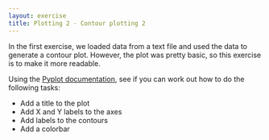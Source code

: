 ```yaml
---
layout: exercise
title: Plotting 2 - Contour plotting 2
---
```


In the first exercise, we loaded data from a text file and used the data to generate a contour
plot. However, the plot was pretty basic, so this exercise is to make it more readable.

Using the [Pyplot documentation](https://matplotlib.org/devdocs/api/pyplot_summary.html), see if
you can work out how to do the following tasks:

- Add a title to the plot
- Add X and Y labels to the axes
- Add labels to the contours
- Add a colorbar

 


